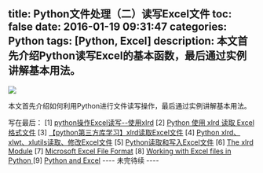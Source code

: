 title: Python文件处理（二）读写Excel文件
toc: false
date: 2016-01-19 09:31:47
categories: Python
tags: [Python, Excel] 
description: 本文首先介绍Python读写Excel的基本函数，最后通过实例讲解基本用法。
---

![](http://7xj5r6.com1.z0.glb.clouddn.com/Python-Logo.png)

本文首先介绍如何利用Python进行文件读写操作，最后通过实例讲解基本用法。
<!-- more -->

写在最后：
[1] [python操作Excel读写--使用xlrd](http://www.cnblogs.com/lhj588/archive/2012/01/06/2314181.html)
[2] [Python 使用 xlrd 读取 Excel格式文件](http://www.pythonclub.org/python-files/excel)
[3] [【python第三方库学习】xlrd读取Excel文件](http://blog.csdn.net/xiaoputao0903/article/details/25633513)
[4] [Python xlrd、xlwt、xlutils读取、修改Excel文件](http://my.oschina.net/dddttttt/blog/466103)
[5] [Python读取和写入Excel文件](http://blog.sina.com.cn/s/blog_6babbcb8010182c3.html)
[6] [The xlrd Module](http://www.lexicon.net/sjmachin/xlrd.html)
[7] [Microsoft Excel File Format](http://www.openoffice.org/sc/excelfileformat.pdf)
[8] [Working with Excel files in Python ](http://www.simplistix.co.uk/presentations/python-excel.pdf)
[9] [Python and Excel](http://www.simplistix.co.uk/presentations/python_excel_09/excel-lightning.pdf)
---- 未完待续 ----